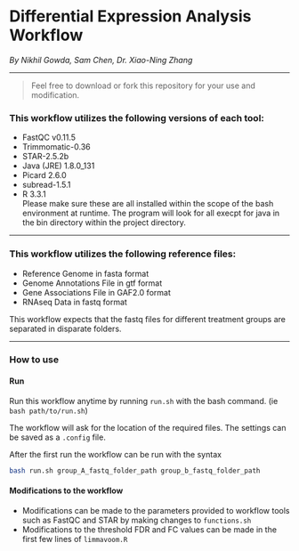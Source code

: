 # Differential Expression Analysis Workflow        
*By Nikhil Gowda, Sam Chen, Dr. Xiao-Ning Zhang*

---
> Feel free to download or fork this repository for your use and modification. 

### This workflow utilizes the following versions of each tool:
 - FastQC v0.11.5                                           
 - Trimmomatic-0.36                                         
 - STAR-2.5.2b                                              
 - Java (JRE) 1.8.0_131                                     
 - Picard 2.6.0                                             
 - subread-1.5.1                                            
 - R 3.3.1      
Please make sure these are all installed within the scope of the bash environment at runtime.
The program will look for all execpt for java in the bin directory within the project directory.
---

### This workflow utilizes the following reference files:      
 - Reference Genome in fasta format                         
 - Genome Annotations File in gtf format                    
 - Gene Associations File in GAF2.0 format                  
 - RNAseq Data in fastq format  

This workflow expects that the fastq files for different treatment groups are separated in disparate folders.

---

### How to use

#### Run

Run this workflow anytime by running `run.sh` with the bash command. (ie `bash path/to/run.sh`)

The workflow will ask for the location of the required files. The settings can be saved as a `.config` file.

After the first run the workflow can be run with the syntax
```bash
bash run.sh group_A_fastq_folder_path group_b_fastq_folder_path
```

#### Modifications to the workflow

* Modifications can be made to the parameters provided to workflow tools such as FastQC and STAR by making changes to `functions.sh`
* Modifications to the threshold FDR and FC values can be made in the first few lines of `limmavoom.R`
